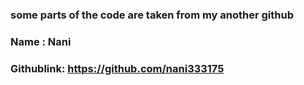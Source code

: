 ### some parts of the code are taken from my another github

### Name : Nani 
### Githublink: https://github.com/nani333175

